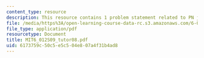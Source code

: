 ```yaml
---
content_type: resource
description: This resource contains 1 problem statement related to PN junction diode.
file: /media/https%3A/open-learning-course-data-rc.s3.amazonaws.com/6-012-microelectronic-devices-and-circuits-spring-2009/6173759c50c5e5c504e807a4f31b4ad8_MIT6_012S09_tutor08.pdf
file_type: application/pdf
resourcetype: Document
title: MIT6_012S09_tutor08.pdf
uid: 6173759c-50c5-e5c5-04e8-07a4f31b4ad8
---
```


